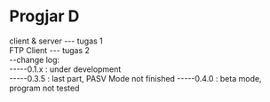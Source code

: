 # Progjar D

client & server --- tugas 1  
FTP Client      --- tugas 2    
--change log:    
-----0.1.x : under development   
-----0.3.5  : last part, PASV Mode not finished 
-----0.4.0  : beta mode, program not tested 
